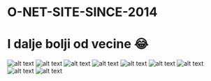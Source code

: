 # O-NET-SITE-SINCE-2014
# I dalje bolji od vecine 😂

![alt text](https://github.com/O-NETHOSTING/O-NET-SITE-SINCE-2014/blob/main/view-images/view%20(0).png)
![alt text](https://github.com/O-NETHOSTING/O-NET-SITE-SINCE-2014/blob/main/view-images/view%20(2).png)
![alt text](https://github.com/O-NETHOSTING/O-NET-SITE-SINCE-2014/blob/main/view-images/view%20(3).png)
![alt text](https://github.com/O-NETHOSTING/O-NET-SITE-SINCE-2014/blob/main/view-images/view%20(4).png)
![alt text](https://github.com/O-NETHOSTING/O-NET-SITE-SINCE-2014/blob/main/view-images/view%20(5).png)
![alt text](https://github.com/O-NETHOSTING/O-NET-SITE-SINCE-2014/blob/main/view-images/view%20(1).png)
![alt text](https://github.com/O-NETHOSTING/O-NET-SITE-SINCE-2014/blob/main/view-images/view%20(7).png)
![alt text](https://github.com/O-NETHOSTING/O-NET-SITE-SINCE-2014/blob/main/view-images/view%20(8).png)
![alt text](https://github.com/O-NETHOSTING/O-NET-SITE-SINCE-2014/blob/main/view-images/view%20(6).png)

